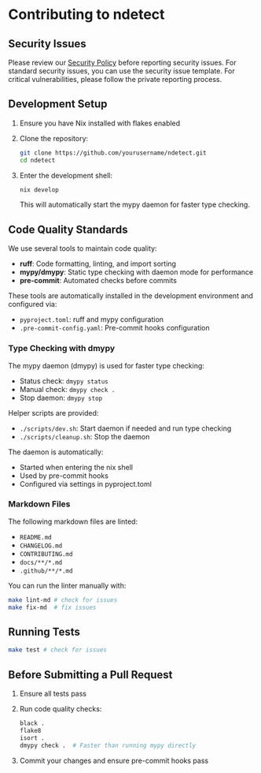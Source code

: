 # Contributing to ndetect

## Security Issues

Please review our [Security Policy](SECURITY.md) before reporting security issues.
For standard security issues, you can use the security issue template. For critical
vulnerabilities, please follow the private reporting process.

## Development Setup

1. Ensure you have Nix installed with flakes enabled
1. Clone the repository:

   ```bash
   git clone https://github.com/yourusername/ndetect.git
   cd ndetect
   ```

1. Enter the development shell:

   ```bash
   nix develop
   ```

   This will automatically start the mypy daemon for faster type checking.

## Code Quality Standards

We use several tools to maintain code quality:

- **ruff**: Code formatting, linting, and import sorting
- **mypy/dmypy**: Static type checking with daemon mode for performance
- **pre-commit**: Automated checks before commits

These tools are automatically installed in the development environment and configured via:

- `pyproject.toml`: ruff and mypy configuration
- `.pre-commit-config.yaml`: Pre-commit hooks configuration

### Type Checking with dmypy

The mypy daemon (dmypy) is used for faster type checking:

- Status check: `dmypy status`
- Manual check: `dmypy check .`
- Stop daemon: `dmypy stop`

Helper scripts are provided:

- `./scripts/dev.sh`: Start daemon if needed and run type checking
- `./scripts/cleanup.sh`: Stop the daemon

The daemon is automatically:

- Started when entering the nix shell
- Used by pre-commit hooks
- Configured via settings in pyproject.toml

### Markdown Files

The following markdown files are linted:

- `README.md`
- `CHANGELOG.md`
- `CONTRIBUTING.md`
- `docs/**/*.md`
- `.github/**/*.md`

You can run the linter manually with:

```bash
make lint-md # check for issues
make fix-md  # fix issues
```

## Running Tests

```bash
make test # check for issues
```

## Before Submitting a Pull Request

1. Ensure all tests pass
1. Run code quality checks:

   ```bash
   black .
   flake8
   isort .
   dmypy check .  # Faster than running mypy directly
   ```

1. Commit your changes and ensure pre-commit hooks pass
